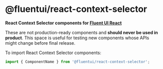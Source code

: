# @fluentui/react-context-selector

**React Context Selector components for [Fluent UI React](https://developer.microsoft.com/en-us/fluentui)**

These are not production-ready components and **should never be used in product**. This space is useful for testing new components whose APIs might change before final release.

To import React Context Selector components:

```js
import { ComponentName } from '@fluentui/react-context-selector';
```
